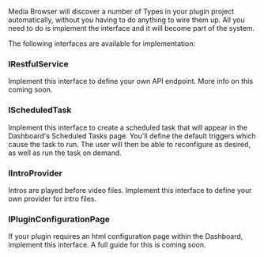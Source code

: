 Media Browser will discover a number of Types in your plugin project automatically, without you having to do anything to wire them up. All you need to do is implement the interface and it will become part of the system.

The following interfaces are available for implementation:

### IRestfulService

Implement this interface to define your own API endpoint. More info on this coming soon.


### IScheduledTask

Implement this interface to create a scheduled task that will appear in the Dashboard's Scheduled Tasks page. You'll define the default triggers which cause the task to run. The user will then be able to reconfigure as desired, as well as run the task on demand.


### IIntroProvider

Intros are played before video files. Implement this interface to define your own provider for intro files.


### IPluginConfigurationPage

If your plugin requires an html configuration page within the Dashboard, implement this interface. A full guide for this is coming soon.

